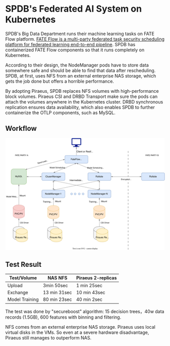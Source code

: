 # SPDB's Federated AI System on Kubernetes

SPDB's Big Data Department runs their machine learning tasks on FATE Flow platform. [FATE Flow is a multi-party federated task security scheduling platform for federated learning end-to-end pipeline](https://github.com/FederatedAI/FATE-Flow). SPDB has containerized FATE Flow components so that it runs completely on Kubernetes.

According to their design, the NodeManager pods have to store data somewhere safe and should be able to find that data after rescheduling. SPDB, at first, uses NFS from an external enterprise NAS storage, which gets the job done but offers a horrible performance.

By adopting Piraeus, SPDB replaces NFS volumes with high-performance block volumes. Piraeus CSI and DRBD Transport make sure the pods can attach the volumes anywhere in the Kubernetes cluster. DRBD synchronous replication ensures data availability, which also enables SPDB to further containerize the OTLP components, such as MySQL.

## Workflow

![FateFlow on Piraeus](./images/fateflow_on_piraeus.svg)

## Test Result

| Test/Volume    | NAS NFS      | Piraeus 2-replicas |
|----------------|--------------|--------------|
| Upload         | 3min 50sec   | 1 min 25sec  |
| Exchange       | 13 min 31sec | 10 min 43sec |
| Model Training | 80 min 23sec | 40 min 2sec  |

The test was done by "secureboost" algorithm: 15 decision trees，40w data records (1.5GB), 600 features with binning and filtering.

NFS comes from an external enterprise NAS storage. Piraeus uses local virtual disks in the VMs. So even at a severe hardware disadvantage, Piraeus still manages to outperform NAS.
